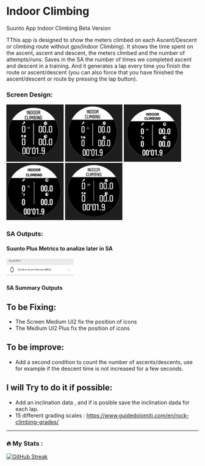 # Indoor Climbing
Suunto App Indoor Climbing Beta Version

TThis app is designed to show the meters climbed on each Ascent/Descent or climbing route without gps(Indoor Climbing). It shows the time spent on the ascent, ascent and descent, the meters climbed and the number of attempts/runs. Saves in the SA the number of times we completed ascent and descent in a training. And it generates a lap every time you finish the route or ascent/descent (you can also force that you have finished the ascent/descent or route by pressing the lap button).

### Screen Design:
<img src="Small.png " width="150" height="150"> <img src="Medium.png " width="150" height="150"> <img src="Medium UI2.png " width="150" height="150"> <img src="Medium UI2 Plus.png " width="150" height="150"> <img src="Large.png " width="150" height="150">

### SA Outputs:
  #### Suunto Plus Metrics to analize later in SA
  <img src="SuuntoPlusMetric.jpg" width="35%" height="35%">
  
  #### SA Summary Outputs

## To be Fixing:
  - The Screen Medium UI2 fix the position of icons
  - The Medium UI2 Plus fix the position of icons

## To be improve:
  - Add a second condition to count the number of ascents/descents, use for example if the descent time is not increased for a few seconds. 

## I will Try to do it if possible:
  - Add an inclination data , and if is posible save the inclination dada for each lap.
  - 15 different grading scales : https://www.guidedolomiti.com/en/rock-climbing-grades/

---
### :fire: My Stats :
[![GitHub Streak](http://github-readme-streak-stats.herokuapp.com?user=osmufe&theme=submarine-flowers&hide_border=true&date_format=j%20M%5B%20Y%5D&mode=weekly&border=DD2727)](https://git.io/streak-stats)

